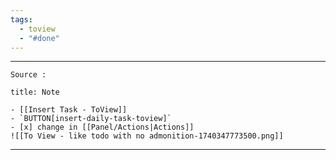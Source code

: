 ```yaml
---
tags:
  - toview
  - "#done"
---
```


---
 
````ad-tip
Source : 

````

````ad-note
title: Note
 
- [[Insert Task - ToView]] 
- `BUTTON[insert-daily-task-toview]`  
- [x] change in [[Panel/Actions|Actions]] 
![[To View - like todo with no admonition-1740347773500.png]]
````

---

